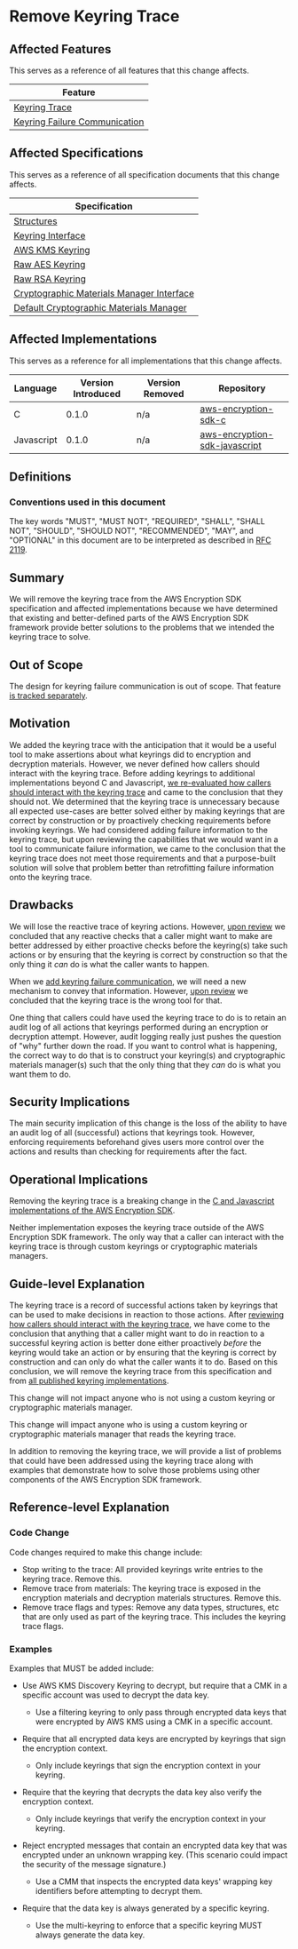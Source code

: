 [//]: # "Copyright Amazon.com Inc. or its affiliates. All Rights Reserved."
[//]: # "SPDX-License-Identifier: CC-BY-SA-4.0"

# Remove Keyring Trace

## Affected Features

This serves as a reference of all features that this change affects.

| Feature                                                                                                                                                            |
| ------------------------------------------------------------------------------------------------------------------------------------------------------------------ |
| [Keyring Trace](https://github.com/awslabs/aws-encryption-sdk-specification/blob/61f9edd7c4adf8e8ff9af77bbe9eaf3015099a88/framework/structures.md#keyring-trace-2) |
| [Keyring Failure Communication](https://github.com/awslabs/aws-encryption-sdk-specification/issues/40)                                                             |

## Affected Specifications

This serves as a reference of all specification documents that this change affects.

| Specification                                                                 |
| ----------------------------------------------------------------------------- |
| [Structures](../../framework/structures.md)                                   |
| [Keyring Interface](../../framework/keyring-interface.md)                     |
| [AWS KMS Keyring](../../framework/kms-keyring.md)                             |
| [Raw AES Keyring](../../framework/raw-aes-keyring.md)                         |
| [Raw RSA Keyring](../../framework/raw-rsa-keyring.md)                         |
| [Cryptographic Materials Manager Interface](../../framework/cmm-interface.md) |
| [Default Cryptographic Materials Manager](../../framework/default-cmm.md)     |

## Affected Implementations

This serves as a reference for all implementations that this change affects.

| Language   | Version Introduced | Version Removed | Repository                                                                            |
| ---------- | ------------------ | --------------- | ------------------------------------------------------------------------------------- |
| C          | 0.1.0              | n/a             | [aws-encryption-sdk-c](https://github.com/aws/aws-encryption-sdk-c)                   |
| Javascript | 0.1.0              | n/a             | [aws-encryption-sdk-javascript](https://github.com/aws/aws-encryption-sdk-javascript) |

## Definitions

### Conventions used in this document

The key words "MUST", "MUST NOT", "REQUIRED", "SHALL", "SHALL NOT", "SHOULD", "SHOULD NOT", "RECOMMENDED", "MAY", and "OPTIONAL"
in this document are to be interpreted as described in [RFC 2119](https://tools.ietf.org/html/rfc2119).

## Summary

We will remove the keyring trace from the AWS Encryption SDK specification
and affected implementations
because we have determined that existing and better-defined parts of
the AWS Encryption SDK framework provide better solutions
to the problems that we intended the keyring trace to solve.

## Out of Scope

The design for keyring failure communication is out of scope.
That feature [is tracked separately](https://github.com/awslabs/aws-encryption-sdk-specification/issues/40).

## Motivation

We added the keyring trace with the anticipation that it would be a useful tool
to make assertions about what keyrings did to encryption and decryption materials.
However, we never defined how callers should interact with the keyring trace.
Before adding keyrings to additional implementations beyond C and Javascript,
[we re-evaluated how callers should interact with the keyring trace](background.md)
and came to the conclusion that they should not.
We determined that the keyring trace is unnecessary
because all expected use-cases are better solved either
by making keyrings that are correct by construction
or by proactively checking requirements before invoking keyrings.
We had considered adding failure information to the keyring trace,
but upon reviewing the capabilities that we would want in
a tool to communicate failure information,
we came to the conclusion that the keyring trace does not meet those requirements
and that a purpose-built solution will solve that problem better
than retrofitting failure information onto the keyring trace.

## Drawbacks

We will lose the reactive trace of keyring actions.
However, [upon review](background.md) we concluded that
any reactive checks that a caller might want to make
are better addressed by either proactive checks before the keyring(s) take such actions
or by ensuring that the keyring is correct by construction
so that the only thing it _can_ do is what the caller wants to happen.

When we [add keyring failure communication](https://github.com/awslabs/aws-encryption-sdk-specification/issues/40),
we will need a new mechanism to convey that information.
However, [upon review](background.md) we concluded that
the keyring trace is the wrong tool for that.

One thing that callers could have used the keyring trace to do is to
retain an audit log of all actions that keyrings performed
during an encryption or decryption attempt.
However, audit logging really just pushes the question of "why" further down the road.
If you want to control what is happening,
the correct way to do that is to construct your
keyring(s) and cryptographic materials manager(s)
such that the only thing that they _can_ do is what you want them to do.

## Security Implications

The main security implication of this change is the loss of the ability
to have an audit log of all (successful) actions that keyrings took.
However, enforcing requirements beforehand
gives users more control over the actions and results than
checking for requirements after the fact.

## Operational Implications

Removing the keyring trace is a breaking change in
the [C and Javascript implementations of the AWS Encryption SDK](#affected-implementations).

Neither implementation exposes the keyring trace outside of the AWS Encryption SDK framework.
The only way that a caller can interact with the keyring trace is
through custom keyrings or cryptographic materials managers.

## Guide-level Explanation

The keyring trace is a record of successful actions taken by keyrings
that can be used to make decisions in reaction to those actions.
After [reviewing how callers should interact with the keyring trace](background.md),
we have come to the conclusion that anything that a caller might want to do
in reaction to a successful keyring action
is better done either proactively _before_ the keyring would take an action
or by ensuring that the keyring is correct by construction
and can only do what the caller wants it to do.
Based on this conclusion,
we will remove the keyring trace from this specification
and from [all published keyring implementations](#affected-implementations).

This change will not impact anyone who is not using a custom
keyring or cryptographic materials manager.

This change will impact anyone who is using a custom
keyring or cryptographic materials manager
that reads the keyring trace.

In addition to removing the keyring trace,
we will provide a list of problems that could have been addressed using the keyring trace
along with examples that demonstrate how to solve those problems
using other components of the AWS Encryption SDK framework.

## Reference-level Explanation

### Code Change

Code changes required to make this change include:

- Stop writing to the trace:
  All provided keyrings write entries to the keyring trace.
  Remove this.
- Remove trace from materials:
  The keyring trace is exposed in the encryption materials and decryption materials structures.
  Remove this.
- Remove trace flags and types:
  Remove any data types, structures, etc that are only used as part of the keyring trace.
  This includes the keyring trace flags.

### Examples

Examples that MUST be added include:

- Use AWS KMS Discovery Keyring to decrypt,
  but require that a CMK in a specific account
  was used to decrypt the data key.

  - Use a filtering keyring to only pass through encrypted data keys
    that were encrypted by AWS KMS using a CMK in a specific account.

- Require that all encrypted data keys are encrypted by keyrings
  that sign the encryption context.

  - Only include keyrings that sign the encryption context in your keyring.

- Require that the keyring that decrypts the data key
  also verify the encryption context.

  - Only include keyrings that verify the encryption context in your keyring.

- Reject encrypted messages that contain an encrypted data key
  that was encrypted under an unknown wrapping key.
  (This scenario could impact the security of the message signature.)

  - Use a CMM that inspects the encrypted data keys'
    wrapping key identifiers before attempting to decrypt them.

- Require that the data key is always generated by a specific keyring.

  - Use the multi-keyring to enforce that a specific keyring MUST always generate the data key.
